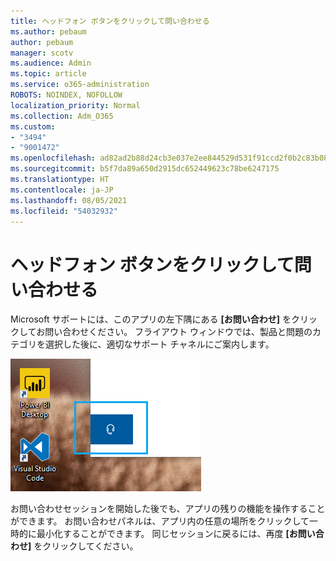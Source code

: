 ```yaml
---
title: ヘッドフォン ボタンをクリックして問い合わせる
ms.author: pebaum
author: pebaum
manager: scotv
ms.audience: Admin
ms.topic: article
ms.service: o365-administration
ROBOTS: NOINDEX, NOFOLLOW
localization_priority: Normal
ms.collection: Adm_O365
ms.custom:
- "3494"
- "9001472"
ms.openlocfilehash: ad82ad2b88d24cb3e037e2ee844529d531f91ccd2f0b2c83b08ead9df889cc0f
ms.sourcegitcommit: b5f7da89a650d2915dc652449623c78be6247175
ms.translationtype: HT
ms.contentlocale: ja-JP
ms.lasthandoff: 08/05/2021
ms.locfileid: "54032932"
---
```

# <a name="contact-us-by-clicking-the-headphone-button"></a>ヘッドフォン ボタンをクリックして問い合わせる

Microsoft サポートには、このアプリの左下隅にある **[お問い合わせ]** をクリックしてお問い合わせください。 フライアウト ウィンドウでは、製品と問題のカテゴリを選択した後に、適切なサポート チャネルにご案内します。

![ヘッドフォン アイコンをクリックしてお問い合わせください。](media/contact-us-headphone-icon.png)

お問い合わせセッションを開始した後でも、アプリの残りの機能を操作することができます。 お問い合わせパネルは、アプリ内の任意の場所をクリックして一時的に最小化することができます。 同じセッションに戻るには、再度 **[お問い合わせ]** をクリックしてください。
